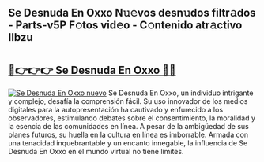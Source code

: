 ## Se Desnuda En Oxxo N𝚞𝚎vos desn𝚞dos filtr𝚊dos - Parts-v5P F𝚘tos vid𝚎o - C𝚘ntenido atr𝚊ctivo IIbzu

# <h2><a href="http://mb7nan.tromn.icu/?c=Se+Desnuda+En+Oxxo">🔗👉👉👉 Se Desnuda En Oxxo 🔗🔗</a></h2>

[![Se Desnuda En Oxxo nuevo](https://i.imgur.com/pEAQMta.gif)](http://mb7nan.tromn.icu/?c=Se+Desnuda+En+Oxxo)
Se Desnuda En Oxxo, un individuo intrigante y complejo, desafía la comprensión fácil. Su uso innovador de los medios digitales para la autopresentación ha cautivado y enfurecido a los observadores, estimulando debates sobre el consentimiento, la moralidad y la esencia de las comunidades en línea. A pesar de la ambigüedad de sus planes futuros, su huella en la cultura en línea es imborrable. Armada con una tenacidad inquebrantable y un encanto innegable, la influencia de Se Desnuda En Oxxo en el mundo virtual no tiene límites.
